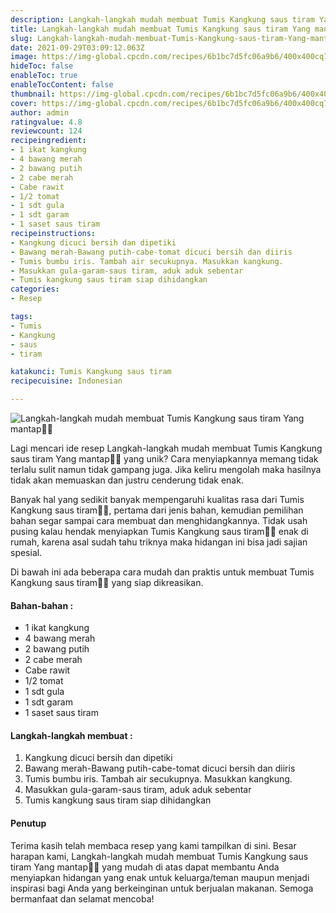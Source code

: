 ```yaml
---
description: Langkah-langkah mudah membuat Tumis Kangkung saus tiram Yang mantap"
title: Langkah-langkah mudah membuat Tumis Kangkung saus tiram Yang mantap
slug: Langkah-langkah-mudah-membuat-Tumis-Kangkung-saus-tiram-Yang-mantap
date: 2021-09-29T03:09:12.063Z
image: https://img-global.cpcdn.com/recipes/6b1bc7d5fc06a9b6/400x400cq70/photo.jpg
hideToc: false
enableToc: true
enableTocContent: false
thumbnail: https://img-global.cpcdn.com/recipes/6b1bc7d5fc06a9b6/400x400cq70/photo.jpg
cover: https://img-global.cpcdn.com/recipes/6b1bc7d5fc06a9b6/400x400cq70/photo.jpg
author: admin
ratingvalue: 4.8
reviewcount: 124
recipeingredient:
- 1 ikat kangkung
- 4 bawang merah
- 2 bawang putih
- 2 cabe merah
- Cabe rawit
- 1/2 tomat
- 1 sdt gula
- 1 sdt garam
- 1 saset saus tiram
recipeinstructions:
- Kangkung dicuci bersih dan dipetiki
- Bawang merah-Bawang putih-cabe-tomat dicuci bersih dan diiris
- Tumis bumbu iris. Tambah air secukupnya. Masukkan kangkung.
- Masukkan gula-garam-saus tiram, aduk aduk sebentar
- Tumis kangkung saus tiram siap dihidangkan
categories:
- Resep

tags:
- Tumis
- Kangkung
- saus
- tiram

katakunci: Tumis Kangkung saus tiram
recipecuisine: Indonesian

---
```


![Langkah-langkah mudah membuat Tumis Kangkung saus tiram Yang mantap👩‍🍳](https://img-global.cpcdn.com/recipes/6b1bc7d5fc06a9b6/400x400cq70/photo.jpg)

Lagi mencari ide resep Langkah-langkah mudah membuat Tumis Kangkung saus tiram Yang mantap👩‍🍳 yang unik? Cara menyiapkannya memang tidak terlalu sulit namun tidak gampang juga. Jika keliru mengolah maka hasilnya tidak akan memuaskan dan justru cenderung tidak enak.

Banyak hal yang sedikit banyak mempengaruhi kualitas rasa dari Tumis Kangkung saus tiram👩‍🍳, pertama dari jenis bahan, kemudian pemilihan bahan segar sampai cara membuat dan menghidangkannya. Tidak usah pusing kalau hendak menyiapkan Tumis Kangkung saus tiram👩‍🍳 enak di rumah, karena asal sudah tahu triknya maka hidangan ini bisa jadi sajian spesial.

Di bawah ini ada beberapa cara mudah dan praktis untuk membuat Tumis Kangkung saus tiram👩‍🍳 yang siap dikreasikan.

<!--inarticleads1-->

#### Bahan-bahan :

- 1 ikat kangkung
- 4 bawang merah
- 2 bawang putih
- 2 cabe merah
- Cabe rawit
- 1/2 tomat
- 1 sdt gula
- 1 sdt garam
- 1 saset saus tiram

<!--inarticleads2-->

#### Langkah-langkah membuat :

1. Kangkung dicuci bersih dan dipetiki
1. Bawang merah-Bawang putih-cabe-tomat dicuci bersih dan diiris
1. Tumis bumbu iris. Tambah air secukupnya. Masukkan kangkung.
1. Masukkan gula-garam-saus tiram, aduk aduk sebentar
1. Tumis kangkung saus tiram siap dihidangkan

#### Penutup

Terima kasih telah membaca resep yang kami tampilkan di sini. Besar harapan kami, Langkah-langkah mudah membuat Tumis Kangkung saus tiram Yang mantap👩‍🍳 yang mudah di atas dapat membantu Anda menyiapkan hidangan yang enak untuk keluarga/teman maupun menjadi inspirasi bagi Anda yang berkeinginan untuk berjualan makanan. Semoga bermanfaat dan selamat mencoba!
